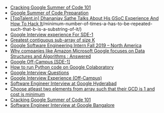  - [Cracking Google Summer of Code 101](https://www.geeksforgeeks.org/google-summer-of-code-101/)
- [Google Summer of Code Preparation](https://www.geeksforgeeks.org/google-summer-of-code-preparation/)
- [[TopTalent.in] Dhananjay Sathe Talks About His GSoC Experience And How To Hack It](https://www.geeksforgeeks.org/toptalent-in-dhananjay-sathe-talks-about-his-gsoc-experience-and-how-to-hack-it/)/minimum-number-of-times-a-has-to-be-repeated-such-that-b-is-a-substring-of-it/)
- [Google Interview experience For SDE-1](https://www.geeksforgeeks.org/google-interview-experience-for-sde-1/)
- [Greatest contiguous sub-array of size K](https://www.geeksforgeeks.org/greatest-contiguous-sub-array-of-size-k/)
- [Google Software Engineering Intern
 Fall 2019 – North America](https://www.geeksforgeeks.org/google-software-engineering-intern-fall-2019-north-america/)
- [Why companies like Amazon
 Microsoft
 Google focuses on Data Structures and Algorithms : Answered](https://www.geeksforgeeks.org/why-companies-like-amazon-microsoft-google-focuses-on-data-structures-and-algorithms-answered/)
- [Google Off-Campus [SDE-1]](https://www.geeksforgeeks.org/google-off-campus-sde-1/)
- [How to run Python code on Google Colaboratory](https://www.geeksforgeeks.org/how-to-run-python-code-on-google-colaboratory/)
- [Google Interview Questions](https://www.geeksforgeeks.org/google-interview-questions/)
- [Google Interview Experience (Off-Campus)](https://www.geeksforgeeks.org/google-interview-experience-off-campus/)
- [Software Engineer Interview at Google
 Hyderabad](https://www.geeksforgeeks.org/software-engineer-interview-at-google-hyderabad/)
- [Choose atleast two elements from array such that their GCD is 1 and cost is minimum](https://www.geeksforgeeks.org/choose-atleast-two-elements-from-array-such-that-their-gcd-is-1-and-cost-is-minimum/)
- [Cracking Google Summer of Code 101](https://www.geeksforgeeks.org/google-summer-of-code-101/)
- [Software Engineer Interview at Google
 Bangalore](https://www.geeksforgeeks.org/software-engineer-interview-at-google-bangalore/)